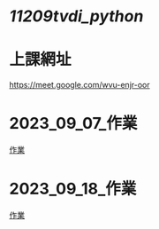 # _11209tvdi_python_
# 上課網址
https://meet.google.com/wvu-enjr-oor
# 2023_09_07_作業
[作業](./2023_09_07_HW/README.md)
# 2023_09_18_作業
[作業](./2023_09_18/2023_09_18HW.py)

